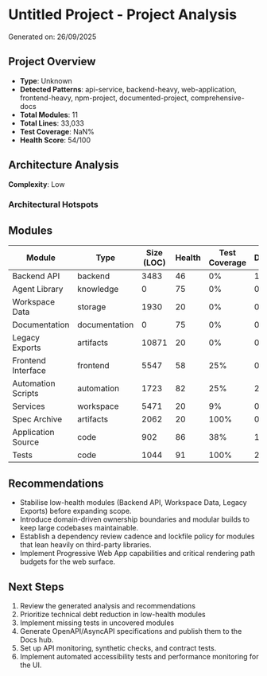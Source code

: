 # Untitled Project - Project Analysis

Generated on: 26/09/2025

## Project Overview

- **Type**: Unknown
- **Detected Patterns**: api-service, backend-heavy, web-application, frontend-heavy, npm-project, documented-project, comprehensive-docs
- **Total Modules**: 11
- **Total Lines**: 33,033
- **Test Coverage**: NaN%
- **Health Score**: 54/100

## Architecture Analysis

**Complexity**: Low

### Architectural Hotspots



## Modules

| Module | Type | Size (LOC) | Health | Test Coverage | Dependencies |
|--------|------|------------|---------|---------------|--------------|
| Backend API | backend | 3483 | 46 | 0% | 1 |
| Agent Library | knowledge | 0 | 75 | 0% | 0 |
| Workspace Data | storage | 1930 | 20 | 0% | 0 |
| Documentation | documentation | 0 | 75 | 0% | 0 |
| Legacy Exports | artifacts | 10871 | 20 | 0% | 0 |
| Frontend Interface | frontend | 5547 | 58 | 25% | 0 |
| Automation Scripts | automation | 1723 | 82 | 25% | 2 |
| Services | workspace | 5471 | 20 | 9% | 0 |
| Spec Archive | artifacts | 2062 | 20 | 100% | 0 |
| Application Source | code | 902 | 86 | 38% | 1 |
| Tests | code | 1044 | 91 | 100% | 2 |

## Recommendations

- Stabilise low-health modules (Backend API, Workspace Data, Legacy Exports) before expanding scope.
- Introduce domain-driven ownership boundaries and modular builds to keep large codebases maintainable.
- Establish a dependency review cadence and lockfile policy for modules that lean heavily on third-party libraries.
- Implement Progressive Web App capabilities and critical rendering path budgets for the web surface.

## Next Steps

1. Review the generated analysis and recommendations
1. Prioritize technical debt reduction in low-health modules
1. Implement missing tests in uncovered modules
1. Generate OpenAPI/AsyncAPI specifications and publish them to the Docs hub.
1. Set up API monitoring, synthetic checks, and contract tests.
1. Implement automated accessibility tests and performance monitoring for the UI.
